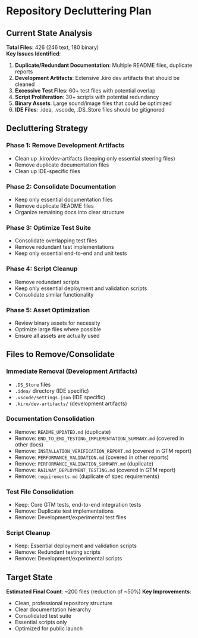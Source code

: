 # Repository Decluttering Plan

## Current State Analysis

**Total Files**: 426 (246 text, 180 binary)  
**Key Issues Identified**:

1. **Duplicate/Redundant Documentation**: Multiple README files, duplicate reports
2. **Development Artifacts**: Extensive .kiro dev artifacts that should be cleaned
3. **Excessive Test Files**: 60+ test files with potential overlap
4. **Script Proliferation**: 30+ scripts with potential redundancy
5. **Binary Assets**: Large sound/image files that could be optimized
6. **IDE Files**: .idea, .vscode, .DS_Store files should be gitignored

## Decluttering Strategy

### Phase 1: Remove Development Artifacts
- Clean up .kiro/dev-artifacts (keeping only essential steering files)
- Remove duplicate documentation files
- Clean up IDE-specific files

### Phase 2: Consolidate Documentation
- Keep only essential documentation files
- Remove duplicate README files
- Organize remaining docs into clear structure

### Phase 3: Optimize Test Suite
- Consolidate overlapping test files
- Remove redundant test implementations
- Keep only essential end-to-end and unit tests

### Phase 4: Script Cleanup
- Remove redundant scripts
- Keep only essential deployment and validation scripts
- Consolidate similar functionality

### Phase 5: Asset Optimization
- Review binary assets for necessity
- Optimize large files where possible
- Ensure all assets are actually used

## Files to Remove/Consolidate

### Immediate Removal (Development Artifacts)
- `.DS_Store` files
- `.idea/` directory (IDE specific)
- `.vscode/settings.json` (IDE specific)
- `.kiro/dev-artifacts/` (development artifacts)

### Documentation Consolidation
- Remove: `README_UPDATED.md` (duplicate)
- Remove: `END_TO_END_TESTING_IMPLEMENTATION_SUMMARY.md` (covered in other docs)
- Remove: `INSTALLATION_VERIFICATION_REPORT.md` (covered in GTM report)
- Remove: `PERFORMANCE_VALIDATION.md` (covered in other reports)
- Remove: `PERFORMANCE_VALIDATION_SUMMARY.md` (duplicate)
- Remove: `RAILWAY_DEPLOYMENT_TESTING.md` (covered in GTM report)
- Remove: `requirements.md` (duplicate of spec requirements)

### Test File Consolidation
- Keep: Core GTM tests, end-to-end integration tests
- Remove: Duplicate test implementations
- Remove: Development/experimental test files

### Script Cleanup
- Keep: Essential deployment and validation scripts
- Remove: Redundant testing scripts
- Remove: Development/experimental scripts

## Target State

**Estimated Final Count**: ~200 files (reduction of ~50%)
**Key Improvements**:
- Clean, professional repository structure
- Clear documentation hierarchy
- Consolidated test suite
- Essential scripts only
- Optimized for public launch